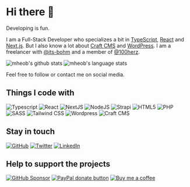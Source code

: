 # Hi there 👋

Developing is fun.

I am a Full-Stack Developer who specializes a bit in [TypeScript](https://github.com/microsoft/TypeScript), [React](https://github.com/facebook/react) and [Next.js](https://github.com/vercel/next.js). But I also know a lot about [Craft CMS](https://github.com/craftcms/cms) and [WordPress](https://github.com/WordPress/WordPress). I am a freelancer with [@its-bohm](https://github.com/its-boehm) and a member of [@100herz](https://github.com/100herz).

![mheob's github stats](https://github-readme-stats.vercel.app/api?username=mheob&count_private=true&show_icons=true&theme=dark&hide=stars)
![mheob's language stats](https://github-readme-stats.vercel.app/api/top-langs/?username=mheob&count_private=true&langs_count=8&layout=compact&theme=dark&hide=c%23,java)

Feel free to follow or contact me on social media.

## Things I code with

![Typescript](https://img.shields.io/badge/TypeScript-007ACC?style=flat-square&logo=typescript&logoColor=white)
![React](https://img.shields.io/badge/React-45b8d8?style=flat-square&logo=react&logoColor=white)
![NextJS](https://img.shields.io/badge/NextJs-000000?style=flat-square&logo=next.js&logoColor=white)
![NodeJS](https://img.shields.io/badge/Nodejs-43853d?style=flat-square&logo=Node.js&logoColor=white)
![Strapi](https://img.shields.io/badge/Strapi-8e75ff?style=flat-square&logo=strapi&logoColor=white)
![HTML5](https://img.shields.io/badge/HTML5-e34f26?style=flat-square&logo=html5&logoColor=white)
![PHP](https://img.shields.io/badge/PHP-8892be?style=flat-square&logo=php&logoColor=white)
![SASS](https://img.shields.io/badge/SASS-cc6699?style=flat-square&logo=sass&logoColor=white)
![Tailwind CSS](https://img.shields.io/badge/Tailwind%20CSS-38b2ac?style=flat-square&logo=tailwind%20css&logoColor=white)
![Wordpress](https://img.shields.io/badge/Wordpress-21759b?style=flat-square&logo=wordpress&logoColor=white)
![Craft CMS](https://img.shields.io/badge/Craft%20CMS-e5422b?style=flat-square&logo=craft%20cms&logoColor=white)

## Stay in touch

[![GitHub](https://img.shields.io/badge/GitHub-333333.svg?style=for-the-badge&logo=github&logoColor=white)](https://github.com/mheob)
[![Twitter](https://img.shields.io/badge/twitter-1da1f2.svg?&style=for-the-badge&logo=twitter&logoColor=white)](https://twitter.com/mheob_a)
[![LinkedIn](https://img.shields.io/badge/LinkedIn-0077b5.svg?style=for-the-badge&logo=linkedin&logoColor=white)](https://www.linkedin.com/in/itsb)

## Help to support the projects

[![GitHub Sponsor](https://img.shields.io/badge/Sponsors-333333.svg?style=for-the-badge&logo=github&logoColor=white)](https://github.com/sponsors/mheob)
[![PayPal donate button](https://img.shields.io/badge/Paypal-Donate-_.svg?style=for-the-badge&color=003087&logo=paypal)](https://www.paypal.me/mheob)
[![Buy me a coffee](https://img.shields.io/badge/Buy%20me%20a%20coffee-ff813f.svg?style=for-the-badge&logo=buy%20me%20a%20coffee&logoColor=white)](https://www.buymeacoffee.com/mheob)
